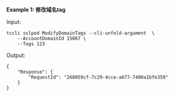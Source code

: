 **Example 1: 修改域名tag**



Input: 

```
tccli sslpod ModifyDomainTags --cli-unfold-argument  \
    --AccountDomainId 15067 \
    --Tags 123
```

Output: 
```
{
    "Response": {
        "RequestId": "268059cf-7c29-4cce-a677-7400a1bfe359"
    }
}
```

